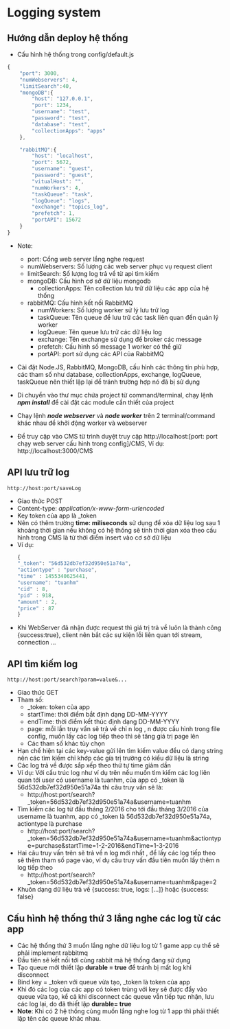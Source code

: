 # Logging system
## Hướng dẫn deploy hệ thống
*   Cấu hình hệ thống trong config/default.js
```javascript
{
	"port": 3000,
	"numWebservers": 4,
	"limitSearch":40,
	"mongoDB":{
		"host": "127.0.0.1",
		"port": 1234,
		"username": "test",
		"password": "test",
		"database": "test",
		"collectionApps": "apps"
	},

	"rabbitMQ":{
		"host": "localhost",
		"port": 5672,
		"username": "guest",
		"password": "guest",
		"vitualHost": "",
		"numWorkers": 4,
		"taskQueue": "task",
		"logQueue": "logs",
		"exchange": "topics_log",
		"prefetch": 1,
		"portAPI": 15672
	}
}
```
* Note:
    * port: Cổng web server lắng nghe request
    * numWebservers: Số lượng các web server phục vụ request client
    * limitSearch: Số lượng log trả về từ  api tìm kiếm
    * mongoDB: Cấu hình cơ sở dữ liệu mongodb 
        * collectionApps: Tên collection lưu trữ dữ liệu các app của hệ thống
    * rabbitMQ: Cấu hình kết nối RabbitMQ
        * numWorkers: Số lượng worker sử lý lưu trữ log
        * taskQueue: Tên queue để lưu trữ các task liên quan đến quản lý worker
        * logQueue: Tên queue lưu trữ các dữ  liệu log
        * exchange: Tên exchange sử dụng để broker các message 
        * prefetch: Cấu hình số message 1 worker có thể giữ 
        * portAPI: port sử dụng các API của RabbitMQ

* Cài đặt Node.JS, RabbitMQ, MongoDB, cấu hình các thông tin phù hợp, các tham số như database, collectionApps, exchange, logQueue, taskQueue nên thiết lập lại để tránh trường hợp nó đã bị sử dụng
* Di chuyển vào thư mục chứa project từ command/terminal, chạy lệnh ***npm install*** để cài đặt các module cần thiết của project
* Chạy lệnh ***node webserver*** và ***node worker*** trên 2 terminal/command khác nhau để khởi động worker và webserver
* Để truy cập vào CMS  từ trình duyệt truy cập http://localhost:[port: port chạy web server cấu hình trong config]/CMS, Ví dụ: http://localhost:3000/CMS
## API lưu trữ log
    http://host:port/saveLog
* Giao thức POST
* Content-type: *application/x-www-form-urlencoded*
* Key token của app là _token
* Nên có thêm trường **time: miliseconds** sử dụng để xóa dữ liệu log sau 1 khoảng thời gian nếu không có hệ thống sẽ tính thời gian xóa theo cấu hình trong CMS là từ thời điểm insert vào cơ sở dữ liệu
* Ví dụ: 
    ```javascript
    {
    "_token": "56d532db7ef32d950e51a74a",
    "actiontype" : "purchase", 
    "time" : 1455340625441, 
    "username": "tuanhm"
    "cid" : 8, 
    "pid" : 918,
    "amount" : 2,
    "price" : 87
    }
    ```
* Khi WebServer đã nhận được request thì giá trị trả về luôn là thành công {success:true}, client nên bắt các sự kiện lỗi liên quan tới  stream, connection ...
## API tìm kiếm log
    http://host:port/search?param=value&...
* Giao thức GET
* Tham số:
    * _token: token của app
    * startTime: thời điểm bắt  định dạng DD-MM-YYYY
    * endTime: thời điểm kết thúc định dạng DD-MM-YYYY
    * page: mỗi lần truy vấn sẽ trả về chỉ n log , n được cấu hình trong file config, muốn lấy các log tiếp theo thì sẽ tăng giá trị page lên
    * Các tham số khác tùy chọn
* Hạn chế hiện tại các key-value gửi lên tìm kiếm  value đều có dạng string nên các tìm kiếm chỉ khớp các gía trị trường có kiểu dữ liệu là string
* Các log trả về được sắp xếp theo thứ tự time giảm dần
* Ví dụ: Với cấu trúc log như ví dụ trên nếu muốn tìm kiếm các log liên quan tới user có username là tuanhm, của app có _token là  56d532db7ef32d950e51a74a thì câu truy vấn sẽ là:
    * http://host:port/search?_token=56d532db7ef32d950e51a74a&username=tuanhm
* Tìm kiếm các log từ đầu tháng 2/2016 cho tới đầu tháng 3/2016  của username là tuanhm, app có _token là 56d532db7ef32d950e51a74a, actiontype là purchase
    * http://host:port/search?_token=56d532db7ef32d950e51a74a&username=tuanhm&actiontype=purchase&startTime=1-2-2016&endTime=1-3-2016
* Hai câu truy vấn trên sẽ trả về n log  mới nhất , để lấy các log tiếp theo sẽ thêm tham số page vào, ví dụ câu truy vấn đầu tiên muốn lấy  thêm n log tiếp theo 
    * http://host:port/search?_token=56d532db7ef32d950e51a74a&username=tuanhm&page=2
* Khuôn dạng dữ liệu trả về {success: true, logs:  [...]} hoặc {success: false}

## Cấu hình hệ thống thứ 3 lắng nghe các log từ các app
* Các hệ thống thứ 3 muốn lắng nghe dữ liệu log từ 1 game app cụ thể  sẽ phải implement  rabbitmq
* Đầu tiên sẽ kết nối tới cùng rabbit mà hệ thống đang sử dụng 
* Tạo queue mới thiết lập **durable = true** để tránh bị mất log khi disconnect 
* Bind key = _token với queue vừa tạo, _token là token của app 
* Khi đó các log của các app có token trùng với key sẽ được đẩy vào queue vừa tạo, kể cả khi disconnect các queue vẫn tiếp tục nhận, lưu các log  lại, do đã thiết lập **durable= true**
* **Note**: Khi có 2 hệ  thống cùng muốn lắng nghe log  từ 1 app thì phải thiết lập tên các queue khác nhau.